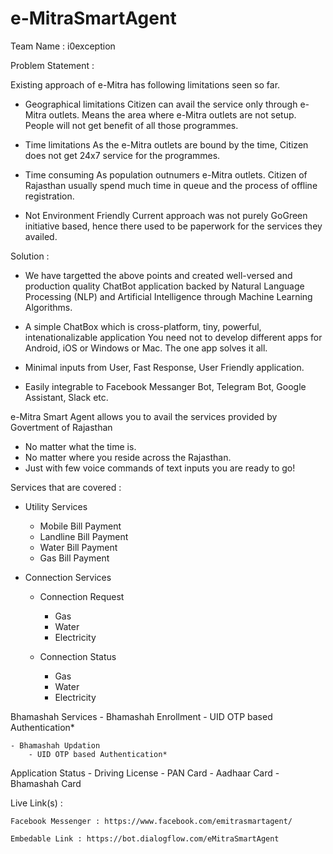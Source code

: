 # e-MitraSmartAgent

Team Name : i0exception

Problem Statement : 

Existing approach of e-Mitra has following limitations seen so far.
- Geographical limitations
	Citizen can avail the service only through e-Mitra outlets. Means the area where e-Mitra outlets are not setup.
	People will not get benefit of all those programmes.

- Time limitations
	As the e-Mitra outlets are bound by the time, Citizen does not get 24x7 service for the programmes.
	
- Time consuming
	As population outnumers e-Mitra outlets. Citizen of Rajasthan usually spend much time in queue and the process of offline registration.
	
- Not Environment Friendly
	Current approach was not purely GoGreen initiative based, hence there used to be paperwork for the services they availed.
	
Solution :

- We have targetted the above points and created well-versed and production quality ChatBot application backed by 
 Natural Language Processing (NLP) and Artificial Intelligence through Machine Learning Algorithms.
 
- A simple ChatBox which is cross-platform, tiny, powerful, intenationalizable application
  You need not to develop different apps for Android, iOS or Windows or Mac.
  The one app solves it all.
  
- Minimal inputs from User, Fast Response, User Friendly application.

- Easily integrable to Facebook Messanger Bot, Telegram Bot, Google Assistant, Slack etc.

e-Mitra Smart Agent allows you to avail the services provided by Govertment of Rajasthan
- No matter what the time is.
- No matter where you reside across the Rajasthan.
- Just with few voice commands of text inputs you are ready to go!


Services that are covered :

- Utility Services
	- Mobile Bill Payment
	- Landline Bill Payment
	- Water Bill Payment
	- Gas Bill Payment

- Connection Services
	- Connection Request
		- Gas
		- Water
		- Electricity
	
	- Connection Status
		- Gas
		- Water
		- Electricity
		
Bhamashah Services
	- Bhamashah Enrollment
		- UID OTP based Authentication*
		
	- Bhamashah Updation
		- UID OTP based Authentication*
		
Application Status
	- Driving License
	- PAN Card
	- Aadhaar Card
	- Bhamashah Card
	
	
Live Link(s) : 

	Facebook Messenger : https://www.facebook.com/emitrasmartagent/

	Embedable Link : https://bot.dialogflow.com/eMitraSmartAgent

		
